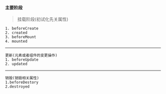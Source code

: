 #### 主要阶段

> 挂载阶段(初试化先关属性)

    1. beforeCreate
    2. created
    3. beforeMount
    4. mounted

  ---


    更新(元素或者组件的变更操作)
    1. beforeUpdate
    2. updated


---
    销毁(销毁相关属性)
    1.beforeDestory
    2.destroyed